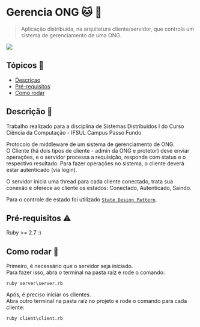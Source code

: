 # Gerencia ONG :cat: :dog:


>Aplicação distribuída, na arquitetura cliente/servidor,
>que controla um sistema de  gerenciamento de uma ONG.

<p>
  <img src="https://img.shields.io/badge/Ruby-CC342D?style=for-the-badge&logo=ruby&logoColor=white"/>
</p>

## Tópicos :round_pushpin:

- [Descriçao](#descrição-star2)
- [Pré-requisitos](#pré-requisitos-warning)
- [Como rodar](#como-rodar-ferris_wheel)

## Descrição :star2:

Trabalho realizado para a disciplina de Sistemas Distríbuidos I do Curso Ciência da Computação - IFSUL Campus Passo Fundo

Protocolo de middleware de um sistema de gerenciamento de ONG.\
O Cliente (há dois tipos de cliente - admin da ONG e protetor) deve enviar operações, e o servidor processa a requisição, responde com status e o respectivo resultado.
Para fazer operações no sistema, o cliente deverá estar autenticado (via login).

O servidor inicia uma thread para cada cliente conectado, trata sua conexão e oferece ao cliente os estados: Conectado, Autenticado, Saindo.

Para o controle de estado foi utilizado [`State Design Pattern`](https://refactoring.guru/design-patterns/state).

## Pré-requisitos :warning:

Ruby >= 2.7 :)

## Como rodar :ferris_wheel:

Primeiro, é necessário que o servidor seja iniciado.\
Para fazer isso, abra o terminal na pasta raíz e rode o comando:
```
ruby server\server.rb
```

Após, é preciso iniciar os clientes.\
Abra outro terminal na pasta raíz no projeto e rode o comando para cada cliente:
```
ruby client\client.rb
```
